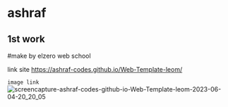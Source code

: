 # ashraf 
## 1st work

#make by elzero web school

link site https://ashraf-codes.github.io/Web-Template-leom/

`image link`
![screencapture-ashraf-codes-github-io-Web-Template-leom-2023-06-04-20_20_05](https://github.com/ashraf-codes/Web-Template-leom/assets/124946844/a1a0b295-cf25-48d7-8b07-8e061fdd34c7)
